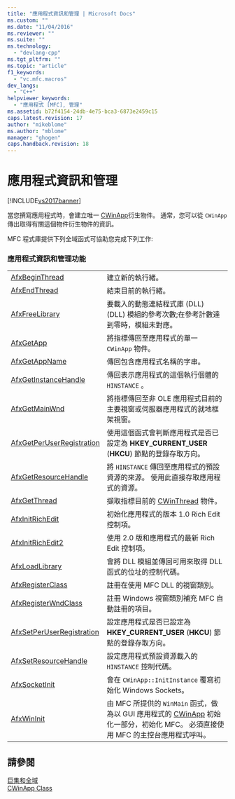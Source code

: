 ```yaml
---
title: "應用程式資訊和管理 | Microsoft Docs"
ms.custom: ""
ms.date: "11/04/2016"
ms.reviewer: ""
ms.suite: ""
ms.technology: 
  - "devlang-cpp"
ms.tgt_pltfrm: ""
ms.topic: "article"
f1_keywords: 
  - "vc.mfc.macros"
dev_langs: 
  - "C++"
helpviewer_keywords: 
  - "應用程式 [MFC], 管理"
ms.assetid: b72f4154-24db-4e75-bca3-6873e2459c15
caps.latest.revision: 17
author: "mikeblome"
ms.author: "mblome"
manager: "ghogen"
caps.handback.revision: 18
---
```

# 應用程式資訊和管理
[!INCLUDE[vs2017banner](../../assembler/inline/includes/vs2017banner.md)]

當您撰寫應用程式時，會建立唯一 [CWinApp](../../mfc/reference/cwinapp-class.md)衍生物件。  通常，您可以從 `CWinApp`傳出取得有關這個物件衍生物件的資訊。  
  
 MFC 程式庫提供下列全域函式可協助您完成下列工作:  
  
### 應用程式資訊和管理功能  
  
|||  
|-|-|  
|[AfxBeginThread](../Topic/AfxBeginThread.md)|建立新的執行緒。|  
|[AfxEndThread](../Topic/AfxEndThread.md)|結束目前的執行緒。|  
|[AfxFreeLibrary](../Topic/AfxFreeLibrary.md)|要載入的動態連結程式庫 \(DLL\) \(DLL\) 模組的參考次數;在參考計數達到零時，模組未對應。|  
|[AfxGetApp](../Topic/AfxGetApp.md)|將指標傳回至應用程式的單一 `CWinApp` 物件。|  
|[AfxGetAppName](../Topic/AfxGetAppName.md)|傳回包含應用程式名稱的字串。|  
|[AfxGetInstanceHandle](../Topic/AfxGetInstanceHandle.md)|傳回表示應用程式的這個執行個體的 `HINSTANCE` 。|  
|[AfxGetMainWnd](../Topic/AfxGetMainWnd.md)|將指標傳回至非 OLE 應用程式目前的主要視窗或伺服器應用程式的就地框架視窗。|  
|[AfxGetPerUserRegistration](../Topic/AfxGetPerUserRegistration.md)|使用這個函式會判斷應用程式是否已設定為 **HKEY\_CURRENT\_USER** \(**HKCU**\) 節點的登錄存取方向。|  
|[AfxGetResourceHandle](../Topic/AfxGetResourceHandle.md)|將 `HINSTANCE` 傳回至應用程式的預設資源的來源。  使用此直接存取應用程式的資源。|  
|[AfxGetThread](../Topic/AfxGetThread.md)|擷取指標目前的 [CWinThread](../../mfc/reference/cwinthread-class.md) 物件。|  
|[AfxInitRichEdit](../Topic/AfxInitRichEdit.md)|初始化應用程式的版本 1.0 Rich Edit 控制項。|  
|[AfxInitRichEdit2](../Topic/AfxInitRichEdit2.md)|使用 2.0 版和應用程式的最新 Rich Edit 控制項。|  
|[AfxLoadLibrary](../Topic/AfxLoadLibrary.md)|會將 DLL 模組並傳回可用來取得 DLL 函式的位址的控制代碼。|  
|[AfxRegisterClass](../Topic/AfxRegisterClass.md)|註冊在使用 MFC DLL 的視窗類別。|  
|[AfxRegisterWndClass](../Topic/AfxRegisterWndClass.md)|註冊 Windows 視窗類別補充 MFC 自動註冊的項目。|  
|[AfxSetPerUserRegistration](../Topic/AfxSetPerUserRegistration.md)|設定應用程式是否已設定為 **HKEY\_CURRENT\_USER** \(**HKCU**\) 節點的登錄存取方向。|  
|[AfxSetResourceHandle](../Topic/AfxSetResourceHandle.md)|設定應用程式預設資源載入的 `HINSTANCE` 控制代碼。|  
|[AfxSocketInit](../Topic/AfxSocketInit.md)|會在 `CWinApp::InitInstance` 覆寫初始化 Windows Sockets。|  
|[AfxWinInit](../Topic/AfxWinInit.md)|由 MFC 所提供的 `WinMain` 函式，做為以 GUI 應用程式的 [CWinApp](../../mfc/reference/cwinapp-class.md) 初始化一部分，初始化 MFC。  必須直接使用 MFC 的主控台應用程式呼叫。|  
  
## 請參閱  
 [巨集和全域](../../mfc/reference/mfc-macros-and-globals.md)   
 [CWinApp Class](../../mfc/reference/cwinapp-class.md)
